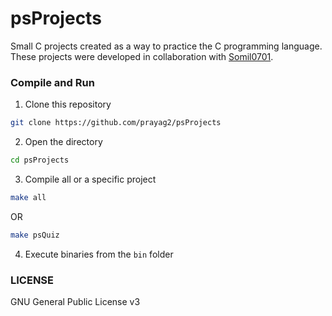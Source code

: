 # psProjects
Small C projects created as a way to practice the C programming language.  
These projects were developed in collaboration with [Somil0701](https://github.com/somil0701).  

### Compile and Run
1. Clone this repository
```bash
git clone https://github.com/prayag2/psProjects
```
2. Open the directory
```bash
cd psProjects
```
3. Compile all or a specific project
```bash
make all
```
OR
```bash
make psQuiz
```
4. Execute binaries from the `bin` folder

### LICENSE
GNU General Public License v3
